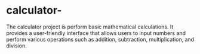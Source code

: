 # calculator-
The calculator project is perform basic mathematical calculations. It provides a user-friendly interface that allows users to input numbers and perform various operations such as addition, subtraction, multiplication, and division.
